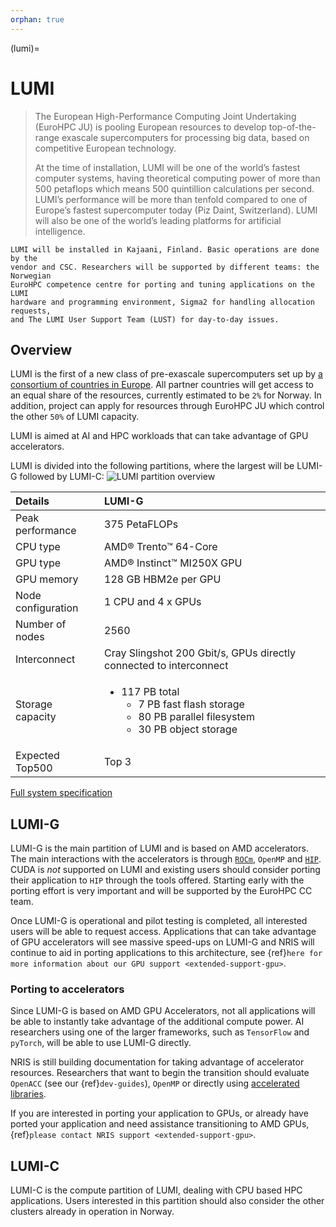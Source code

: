 ```yaml
---
orphan: true
---
```


(lumi)=

# LUMI

> The European High-Performance Computing Joint Undertaking (EuroHPC JU) is
> pooling European resources to develop top-of-the-range exascale supercomputers
> for processing big data, based on competitive European technology.
>
> At the time of installation, LUMI will be one of the world’s fastest computer
> systems, having theoretical computing power of more than 500 petaflops which
> means 500 quintillion calculations per second. LUMI’s performance will be more
> than tenfold compared to one of Europe’s fastest supercomputer today (Piz
> Daint, Switzerland). LUMI will also be one of the world’s leading platforms
> for artificial intelligence.

```{note}
LUMI will be installed in Kajaani, Finland. Basic operations are done by the
vendor and CSC. Researchers will be supported by different teams: the Norwegian
EuroHPC competence centre for porting and tuning applications on the LUMI
hardware and programming environment, Sigma2 for handling allocation requests,
and The LUMI User Support Team (LUST) for day-to-day issues.
```

## Overview
LUMI is the first of a new class of pre-exascale supercomputers set up by [a
consortium of countries in
Europe](https://www.lumi-supercomputer.eu/lumi-consortium/). All partner
countries will get access to an equal share of the resources, currently
estimated to be `2%` for Norway. In addition, project can apply for resources
through EuroHPC JU which control the other `50%` of LUMI capacity.

LUMI is aimed at AI and HPC workloads that can take advantage of GPU
accelerators.

LUMI is divided into the following partitions, where the largest will be LUMI-G
followed by LUMI-C:
![LUMI partition
overview](https://www.lumi-supercomputer.eu/content/uploads/2020/11/lumiSlide-1024x576.png)

| Details | LUMI-G |
|:--------|:-----|
| Peak performance | 375 PetaFLOPs |
| CPU type | AMD® Trento™ 64-Core |
| GPU type | AMD® Instinct™ MI250X GPU |
| GPU memory | 128 GB HBM2e per GPU |
| Node configuration | 1 CPU and 4 x GPUs |
| Number of nodes | 2560 |
| Interconnect | Cray Slingshot 200 Gbit/s, GPUs directly connected to interconnect |
| Storage capacity | <ul><li>117 PB total <ul><li>7 PB fast flash storage</li> <li>80 PB parallel filesystem</li> <li>30 PB object storage</li></ul></li></ul> |
| Expected Top500 | Top 3 |

[Full system specification](https://www.lumi-supercomputer.eu/lumis-full-system-architecture-revealed/)

## LUMI-G
LUMI-G is the main partition of LUMI and is based on AMD accelerators. The main
interactions with the accelerators is through
[`ROCm`](https://rocmdocs.amd.com/en/latest/), `OpenMP` and
[`HIP`](https://rocmdocs.amd.com/en/latest/Programming_Guides/Programming-Guides.html).
CUDA is *not* supported on LUMI and existing users should consider porting their
application to `HIP` through the tools offered. Starting early with the porting
effort is very important and will be supported by the EuroHPC CC team.

Once LUMI-G is operational and pilot testing is completed, all interested users
will be able to request access. Applications that can take advantage of GPU
accelerators will see massive speed-ups on LUMI-G and NRIS will continue to aid
in porting applications to this architecture, see
{ref}`here for more information about our GPU support <extended-support-gpu>`.

### Porting to accelerators
Since LUMI-G is based on AMD GPU Accelerators, not all applications will be able
to instantly take advantage of the additional compute power. AI researchers
using one of the larger frameworks, such as `TensorFlow` and `pyTorch`, will be
able to use LUMI-G directly.

NRIS is still building documentation for taking advantage of
accelerator resources. Researchers that want to begin the transition should
evaluate `OpenACC` (see our {ref}`dev-guides`),
`OpenMP`
or directly using [accelerated
libraries](https://rocmdocs.amd.com/en/latest/ROCm_Libraries/ROCm_Libraries.html).

If you are interested in porting your application to GPUs, or already have
ported your application and need assistance transitioning to AMD GPUs,
{ref}`please contact NRIS support <extended-support-gpu>`.

## LUMI-C
LUMI-C is the compute partition of LUMI, dealing with CPU based HPC
applications. Users interested in this partition should also consider the other
clusters already in operation in Norway.
